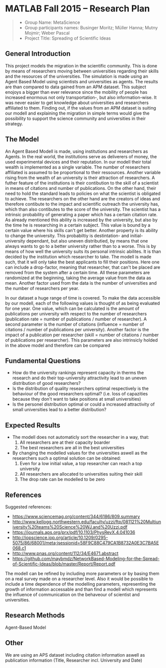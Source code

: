 # MATLAB Fall 2015 – Research Plan


> * Group Name: MetaScience
> * Group participants names: Businger Moritz; Müller Hanna; Mutny Mojmir; Weber Pascal
> * Project Title: Spreading of Scientific Ideas

## General Introduction

This project models the migration in the scientific community. This is done by means of researchers moving between universities regarding their skills and the resources of the universities. The simulation is made using an Agent Based Model using scientists and universities as agents. The results are than compared to data gained from an APM dataset. This subject enojoys a bigger than ever relevance since the mobility of people has increased enormous not only transportation-, but also information-wise. It was never easier to get knowledge about universities and researchers affiliated to them. Finding out, if the values from an APM dataset is suiting our modell and explaining the migration in simple terms would give the possibility to support the science community and universities in their strategy.

## The Model

An Agent Based Modell is made, using institutions and researchers as Agents. In the real world, the institutions serve as deliverers of money, the used experimental devices and their reputation. In our modell their total wealth is implemented as a single variable. The number of researchers affiliated is assumed to be proportional to their ressources. Another variable rising from the wealth of an university is their attraction of researchers. A futher feature of the institutions is their contibution to the skill of a scientist in means of citations and number of publications. On the other hand, their need to hold the standard leads to policies on what the scientist is obligated to achieve. The researchers on the other hand are the creators of ideas and therefore contibute to the impact and scientific outreach the university has, which than also contibutes to the score of the university. The scientist has a intrinsic probability of generating a paper which has a certain citation rate. As already mentioned this ability is increased by the university, but also by the time he is researching in a certain subject. This value is bound by a certain value where his skills can't get better. Another property is its ability to change the university. This probabiltiy is destintation- and initial- university dependant, but also uneven distributied, by means that one always wants to go to a better university rather than to a worse. This is by means of how well the university suits its personal intrinsic abilites. It is than decided by the institution which researcher to take. The modell is made such, that it will only take the best applicants to fill their positions. Here one can include a drop-factor, meaning that researcher, that can't be placed are removed from the system after a certain time. All these parameters are randomized at the beginning, taking the average value from the data as mean. Another factor used from the data is the number of universities and the number of researchers per year.

In our dataset a huge range of time is covered. To make the data accessible by our modell, each of the following values is thought of as being evaluated for one year. One value, which can be calculated is the amount of publications per university with respect to the number of researchers (publication rate = number of publications / number of researcher). A second parameter is the number of citations (influence = number of citations / number of publications per university). Another factor is the impact of a publication per researcher (skill = number of citations / number of publications per researcher). This parameters are also intrinsicly holded in the above model and therefore can be compared

## Fundamental Questions

- How do the university rankings represent capacity in therms the research and do their top-university attractivity lead to an uneven distribution of good researchers?
- Is the distribution of quality researchers optimal respectively is the behaviour of the good researchers optimal? (i.e. loss of capazities because they don't want to take positions at small universities)
- Is the personel distribution optimal or could a increased attractivity of small universities lead to a better distribution?

## Expected Results

- The modell does not automaticly sort the researcher in a way, that:
   1. All researchers are at their capacity boarder
   2. The best researchers are all in the best universities
- By changing the modelled values for the universities aswell as the researchers such a optimal solution can be obtained:
   1. Even for a low initial value, a top researcher can reach a top university
   2. All researchers are allocated to universities suiting their skill
   3. The drop rate can be modelled to be zero


## References 

Suggested references:

- https://www.sciencemag.org/content/344/6186/809.summary
- http://www.kellogg.northwestern.edu/faculty/uzzi/ftp/081121%20Multiuniversity%20teams%20Science%20WJ.and%20Uzzi.pdf
- https://journals.aps.org/prx/pdf/10.1103/PhysRevX.4.041036
- http://iopscience.iop.org/article/10.1209/0295-5075/86/68001/meta;jsessionid=58F9C88C479CA1B8732A0E3C7BA5E068.c1
- http://www.pnas.org/content/112/34/E4671.abstract
- https://github.com/maybmdz/NetworkBased-Modeling-for-the-Spread-of-Scientific-Ideas/blob/master/Report/Report.pdf

The modell can be refined by including more parameters or by basing them on a real survey made on a researcher level. Also it would be possible to include a time dependence of the modelling parameters, representing the growth of information accessable and than find a modell which represents the influence of communication on the behaveour of scientist and universities.

## Research Methods

Agent-Based Model

## Other

We are using an APS dataset including citation information aswell as publication information (Title, Researcher incl. University and Date)
